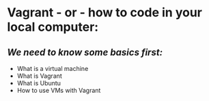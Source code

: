 # Vagrant - or - how to code in your local computer:
## *We need to know some basics first:*
* What is a virtual machine
* What is Vagrant
* What is Ubuntu
* How to use VMs with Vagrant

